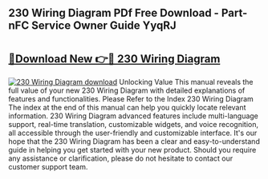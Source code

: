 ## 230 Wiring Diagram PDf Free Download - Part-nFC Service Owner Guide YyqRJ

# <h2><a href="http://dfsntky.blite.top/?on=230+Wiring+Diagram">🔗Download New 👉🔴 230 Wiring Diagram</a></h2>

[![230 Wiring Diagram download](https://i.imgur.com/lujVjoI.png)](http://dfsntky.blite.top/?on=230+Wiring+Diagram)
Unlocking Value This manual reveals the full value of your new 230 Wiring Diagram with detailed explanations of features and functionalities. Please Refer to the Index 230 Wiring Diagram The index at the end of this manual can help you quickly locate relevant information. 230 Wiring Diagram advanced features include multi-language support, real-time translation, customizable widgets, and voice recognition, all accessible through the user-friendly and customizable interface. It's our hope that the 230 Wiring Diagram has been a clear and easy-to-understand guide in helping you get started with your new product. Should you require any assistance or clarification, please do not hesitate to contact our customer support team.
